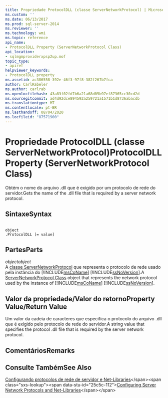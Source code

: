 ```yaml
---
title: Propriedade ProtocolDLL (classe ServerNetworkProtocol) | Microsoft Docs
ms.custom: ''
ms.date: 06/13/2017
ms.prod: sql-server-2014
ms.reviewer: ''
ms.technology: wmi
ms.topic: reference
api_name:
- ProtocolDLL Property (ServerNetworkProtocol Class)
api_location:
- sqlmgmproviderxpsp2up.mof
topic_type:
- apiref
helpviewer_keywords:
- ProtocolDLL property
ms.assetid: ac386558-392e-46f3-97f8-382f267b7fca
author: CarlRabeler
ms.author: carlrab
ms.openlocfilehash: 43a83f02fd7b6a21a68d05b97ef87365cc30cd2d
ms.sourcegitcommit: ad4d92dce894592a259721a1571b1d8736abacdb
ms.translationtype: MT
ms.contentlocale: pt-BR
ms.lasthandoff: 08/04/2020
ms.locfileid: "87571900"
---
```

# <a name="protocoldll-property-servernetworkprotocol-class"></a><span data-ttu-id="25c5c-102">Propriedade ProtocolDLL (classe ServerNetworkProtocol)</span><span class="sxs-lookup"><span data-stu-id="25c5c-102">ProtocolDLL Property (ServerNetworkProtocol Class)</span></span>
  <span data-ttu-id="25c5c-103">Obtém o nome do arquivo .dll que é exigido por um protocolo de rede do servidor.</span><span class="sxs-lookup"><span data-stu-id="25c5c-103">Gets the name of the .dll file that is required by a server network protocol.</span></span>  
  
## <a name="syntax"></a><span data-ttu-id="25c5c-104">Sintaxe</span><span class="sxs-lookup"><span data-stu-id="25c5c-104">Syntax</span></span>  
  
```  
  
object  
.ProtocolDLL [= value]  
```  
  
## <a name="parts"></a><span data-ttu-id="25c5c-105">Partes</span><span class="sxs-lookup"><span data-stu-id="25c5c-105">Parts</span></span>  
 <span data-ttu-id="25c5c-106">*object*</span><span class="sxs-lookup"><span data-stu-id="25c5c-106">*object*</span></span>  
 <span data-ttu-id="25c5c-107">A [classe ServerNetworkProtocol](servernetworkprotocol-class.md) que representa o protocolo de rede usado pela instância do [!INCLUDE[msCoName](../../../includes/msconame-md.md)] [!INCLUDE[ssNoVersion](../../../includes/ssnoversion-md.md)].</span><span class="sxs-lookup"><span data-stu-id="25c5c-107">A [ServerNetworkProtocol Class](servernetworkprotocol-class.md) object that represents the network protocol used by the instance of [!INCLUDE[msCoName](../../../includes/msconame-md.md)] [!INCLUDE[ssNoVersion](../../../includes/ssnoversion-md.md)].</span></span>  
  
## <a name="property-valuereturn-value"></a><span data-ttu-id="25c5c-108">Valor da propriedade/Valor do retorno</span><span class="sxs-lookup"><span data-stu-id="25c5c-108">Property Value/Return Value</span></span>  
 <span data-ttu-id="25c5c-109">Um valor da cadeia de caracteres que especifica o protocolo do arquivo .dll que é exigido pelo protocolo de rede do servidor.</span><span class="sxs-lookup"><span data-stu-id="25c5c-109">A string value that specifies the protocol .dll file that is required by the server network protocol.</span></span>  
  
## <a name="remarks"></a><span data-ttu-id="25c5c-110">Comentários</span><span class="sxs-lookup"><span data-stu-id="25c5c-110">Remarks</span></span>  
  
## <a name="see-also"></a><span data-ttu-id="25c5c-111">Consulte Também</span><span class="sxs-lookup"><span data-stu-id="25c5c-111">See Also</span></span>  
 <span data-ttu-id="25c5c-112">[Configurando protocolos de rede de servidor e Net-Libraries](https://msdn.microsoft.com/library/ms177485\(v=sql.100\).aspx)</span><span class="sxs-lookup"><span data-stu-id="25c5c-112">[Configuring Server Network Protocols and Net-Libraries](https://msdn.microsoft.com/library/ms177485\(v=sql.100\).aspx)</span></span>  
  
  
